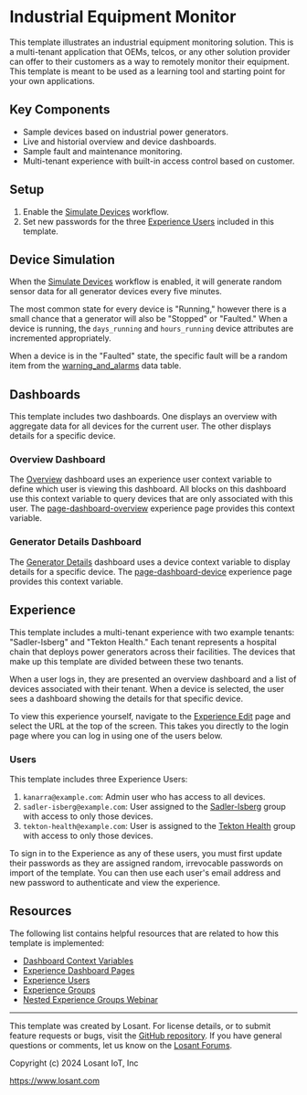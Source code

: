 # Industrial Equipment Monitor
This template illustrates an industrial equipment monitoring solution. This is a multi-tenant application that OEMs, telcos, or any other solution provider can offer to their customers as a way to remotely monitor their equipment. This template is meant to be used as a learning tool and starting point for your own applications.

## Key Components
* Sample devices based on industrial power generators.
* Live and historial overview and device dashboards.
* Sample fault and maintenance monitoring.
* Multi-tenant experience with built-in access control based on customer.

## Setup
1. Enable the [Simulate Devices](/applications/~exportplaceholderid-application-applicationIndustrialEquipmentMonitor~/workflows/~exportplaceholderid-flow-simulateDevices~/develop) workflow.
2. Set new passwords for the three [Experience Users](/applications/~exportplaceholderid-application-applicationIndustrialEquipmentMonitor~/experience/users) included in this template.

## Device Simulation
When the [Simulate Devices](/applications/~exportplaceholderid-application-applicationIndustrialEquipmentMonitor~/workflows/~exportplaceholderid-flow-simulateDevices~/develop) workflow is enabled, it will generate random sensor data for all generator devices every five minutes.

The most common state for every device is "Running," however there is a small chance that a generator will also be "Stopped" or "Faulted." When a device is running, the `days_running` and `hours_running` device attributes are incremented appropriately.

When a device is in the "Faulted" state, the specific fault will be a random item from the [warning_and_alarms](/applications/~exportplaceholderid-application-applicationIndustrialEquipmentMonitor~/data-tables/~exportplaceholderid-dataTable-warningsAndAlarms~) data table.

## Dashboards
This template includes two dashboards. One displays an overview with aggregate data for all devices for the current user. The other displays details for a specific device.

### Overview Dashboard
The [Overview](/dashboards/~exportplaceholderid-dashboard-overview~) dashboard uses an experience user context variable to define which user is viewing this dashboard. All blocks on this dashboard use this context variable to query devices that are only associated with this user. The [page-dashboard-overview](/applications/~exportplaceholderid-application-applicationIndustrialEquipmentMonitor~/experience/versions/develop/pages/~exportplaceholderid-experienceView-pageDashboardOverview~/properties) experience page provides this context variable.

### Generator Details Dashboard
The [Generator Details](/dashboards/~exportplaceholderid-dashboard-generatorDetails~) dashboard uses a device context variable to display details for a specific device. The [page-dashboard-device](/applications/~exportplaceholderid-application-applicationIndustrialEquipmentMonitor~/experience/versions/develop/pages/~exportplaceholderid-experienceView-pageDashboardDevice~/properties) experience page provides this context variable.

## Experience
This template includes a multi-tenant experience with two example tenants: "Sadler-Isberg" and "Tekton Health." Each tenant represents a hospital chain that deploys power generators across their facilities. The devices that make up this template are divided between these two tenants.

When a user logs in, they are presented an overview dashboard and a list of devices associated with their tenant. When a device is selected, the user sees a dashboard showing the details for that specific device.

To view this experience yourself, navigate to the [Experience Edit](/applications/~exportplaceholderid-application-applicationIndustrialEquipmentMonitor~/experience/versions/develop) page and select the URL at the top of the screen. This takes you directly to the login page where you can log in using one of the users below.

### Users
This template includes three Experience Users:

1. `kanarra@example.com`: Admin user who has access to all devices.
2. `sadler-isberg@example.com`: User assigned to the [Sadler-Isberg](/applications/~exportplaceholderid-application-applicationIndustrialEquipmentMonitor~/experience/groups/~exportplaceholderid-experienceGroup-sadlerIsberg~/members) group with access to only those devices.
3. `tekton-health@example.com`: User is assigned to the [Tekton Health](/applications/~exportplaceholderid-application-applicationIndustrialEquipmentMonitor~/experience/groups/~exportplaceholderid-experienceGroup-tektonHealth~/members) group with access to only those devices.

To sign in to the Experience as any of these users, you must first update their passwords as they are assigned random, irrevocable passwords on import of the template. You can then use each user's email address and new password to authenticate and view the experience.

## Resources
The following list contains helpful resources that are related to how this template is implemented:

* [Dashboard Context Variables](https://docs.losant.com/dashboards/context-variables/)
* [Experience Dashboard Pages](https://docs.losant.com/experiences/views/#dashboard-pages)
* [Experience Users](https://docs.losant.com/experiences/users/)
* [Experience Groups](https://docs.losant.com/experiences/groups/)
* [Nested Experience Groups Webinar](https://www.losant.com/deeper-dive-webinar-series?demo=nested-experience-groups)

---

This template was created by Losant. For license details, or to submit feature requests or bugs, visit the [GitHub repository](https://github.com/Losant/losant-templates). If you have general questions or comments, let us know on the [Losant Forums](https://forums.losant.com).

Copyright (c) 2024 Losant IoT, Inc

https://www.losant.com